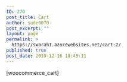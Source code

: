 ```yaml
---
ID: 270
post_title: Cart
author: sude0070
post_excerpt: ""
layout: page
permalink: >
  https://swarah1.azurewebsites.net/cart-2/
published: true
post_date: 2019-12-16 18:45:11
---
```

<!-- wp:shortcode -->[woocommerce_cart]<!-- /wp:shortcode -->